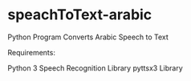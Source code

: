 # speachToText-arabic
Python Program Converts Arabic Speech to Text


Requirements: 

Python 3
Speech Recognition Library
pyttsx3 Library
